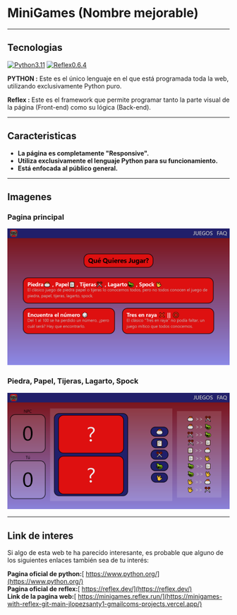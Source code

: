 # MiniGames (Nombre mejorable)

---

## Tecnologias

[![Python3.11](https://img.shields.io/badge/Python-3.11-blue?style=for-the-badge&logo=python&logoColor=white&labelColor=101010)]()
[![Reflex0.6.4](https://img.shields.io/badge/Reflex-0.6.4-purple?style=for-the-badge&logo=Reflex&logoColor=white&labelColor=101010)]()

**PYTHON :** Este es el único lenguaje en el que está programada toda la web, utilizando exclusivamente Python puro.

**Reflex :** Este es el framework que permite programar tanto la parte visual de la página (Front-end) como su lógica (Back-end).

---

## Caracteristicas

- **La página es completamente "Responsive".**
- **Utiliza exclusivamente el lenguaje Python para su funcionamiento.**
- **Está enfocada al público general.**

---

## Imagenes

### Pagina principal

![MENU](assets/imagen_menu.png)

### Piedra, Papel, Tijeras, Lagarto, Spock

![Juego1](assets/imagen_piedra_papel_tijeras.png)

---

## Link de interes

Si algo de esta web te ha parecido interesante, es probable que alguno de los siguientes enlaces también sea de tu interés:

**Pagina oficial de python:**[ https://www.python.org/](https://www.python.org/)
<br/>
**Pagina oficial de reflex:**[ https://reflex.dev/](https://reflex.dev/)
<br/>
**Link de la pagina web:**[ https://minigames.reflex.run/](https://minigames-with-reflex-git-main-jlopezsanty1-gmailcoms-projects.vercel.app/)
